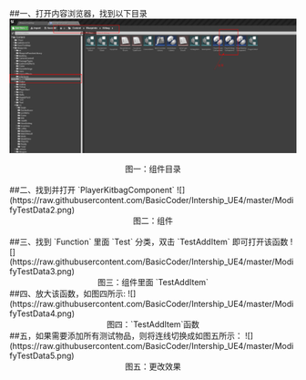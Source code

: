 ##一、打开内容浏览器，找到以下目录
![](https://raw.githubusercontent.com/BasicCoder/Intership_UE4/master/ModifyTestData1.png)
<center>图一：组件目录</center></br>
##二、找到并打开 `PlayerKitbagComponent`
![](https://raw.githubusercontent.com/BasicCoder/Intership_UE4/master/ModifyTestData2.png)
<center>图二：组件</center></br>
##三、找到 `Function` 里面 `Test` 分类，双击 `TestAddItem` 即可打开该函数
![](https://raw.githubusercontent.com/BasicCoder/Intership_UE4/master/ModifyTestData3.png)
<center>图三：组件里面 `TestAddItem`</center>
##四、放大该函数，如图四所示:
![](https://raw.githubusercontent.com/BasicCoder/Intership_UE4/master/ModifyTestData4.png)
<center>图四：`TestAddItem`函数</center>
##五，如果需要添加所有测试物品，则将连线切换成如图五所示：
![](https://raw.githubusercontent.com/BasicCoder/Intership_UE4/master/ModifyTestData5.png)
<center>图五：更改效果</center>